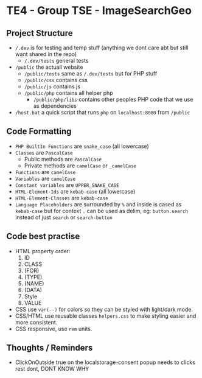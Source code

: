 # TE4 - Group TSE - ImageSearchGeo


## Project Structure
- `/.dev` is for testing and temp stuff (anything we dont care abt but still want shared in the repo)
    - `/.dev/tests` general tests
- `/public` the actuall website
    - `/public/tests` same as `/.dev/tests` but for PHP stuff
    - `/public/css` contains css
    - `/public/js` contains js
    - `/public/php` contains all helper php
        - `/public/php/libs` contains other peoples PHP code that we use as dependencies
- `/host.bat` a quick script that runs `php` on `localhost:8080` from `/public`


## Code Formatting
- `PHP BuiltIn Functions` are `snake_case` (all lowercase)
- `Classes` are `PascalCase`
    - Public methods are `PascalCase`
    - Private methods are `camelCase` or `_camelCase` 
- `Functions` are `camelCase`
- `Variables` are `camelCase`
- `Constant variables` are `UPPER_SNAKE_CASE`
- `HTML-Element-Ids` are `kebab-case` (all lowercase)
- `HTML-Element-Classes` are `kebab-case`
- `Language Placeholders` are surrounded by `%` and inside is cased as `kebab-case` but for context `.` can be used as delim, eg: `button.search` instead of just `search` or `search-button`

## Code best practise
- HTML property order:
    1. ID
    2. CLASS
    3. (FOR)
    4. (TYPE)
    5. (NAME)
    6. (DATA)
    7. Style
    8. VALUE
- CSS use `var(--)` for colors so they can be styled with light/dark mode.
- CSS/HTML use reusable classes `helpers.css` to make styling easier and more consistent.
- CSS responsive, use `rem` units.

## Thoughts / Reminders
- ClickOnOutside true on the localstorage-consent popup needs to clicks rest dont, DONT KNOW WHY